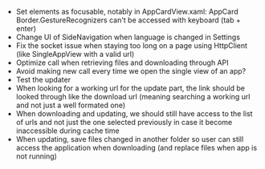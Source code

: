 - Set elements as focusable, notably in AppCardView.xaml: AppCard Border.GestureRecognizers can't be accessed with keyboard (tab + enter)
- Change UI of SideNavigation when language is changed in Settings
- Fix the socket issue when staying too long on a page using HttpClient (like SingleAppView with a valid url)
- Optimize call when retrieving files and downloading through API
- Avoid making new call every time we open the single view of an app?
- Test the updater
- When looking for a working url for the update part, the link should be looked through like the download url (meaning searching a working url and not just a well formated one)
- When downloading and updating, we should still have access to the list of urls and not just the one selected previously in case it become inaccessible during cache time
- When updating, save files changed in another folder so user can still access the application when downloading (and replace files when app is not running)